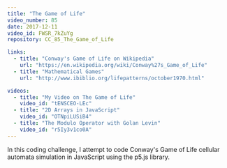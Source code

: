 ```yaml
---
title: "The Game of Life"
video_number: 85
date: 2017-12-11
video_id: FWSR_7kZuYg
repository: CC_85_The_Game_of_Life

links:
  - title: "Conway's Game of Life on Wikipedia"  
    url: "https://en.wikipedia.org/wiki/Conway%27s_Game_of_Life"
  - title: "Mathematical Games"  
    url: "http://www.ibiblio.org/lifepatterns/october1970.html"

videos:
  - title: "My Video on The Game of Life"
    video_id: "tENSCEO-LEc"
  - title: "2D Arrays in JavaScript"
    video_id: "OTNpiLUSiB4"
  - title: "The Modulo Operator with Golan Levin"
    video_id: "r5Iy3v1co0A"
---
```


In this coding challenge, I attempt to code Conway's Game of Life cellular automata simulation in JavaScript using the p5.js library.
